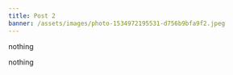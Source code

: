 ```yaml
---
title: Post 2
banner: /assets/images/photo-1534972195531-d756b9bfa9f2.jpeg
---
```

<grid-plate layout="1-1" responsive-size="sm" responsive-width="900" breakpoint-sm="900" breakpoint-md="1200" breakpoint-lg="1500" breakpoint-xl="1800" hide-ops><p slot="col-1" class="grid-plate-active-item ">nothing</p>
<p slot="col-1">nothing</p>
<license-element title="Wonderland" creator="Mad Hatter" source="https://haxtheweb.org/" license="by" more-label="on the licensing details page" slot="col-2" license-name="Attribution" license-link="https://creativecommons.org/licenses/by/4.0/"></license-element>
</grid-plate>
